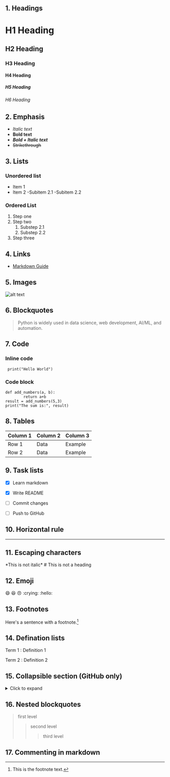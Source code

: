 
## 1. Headings

# H1 Heading
## H2 Heading
### H3 Heading
#### H4 Heading
##### H5 Heading
###### H6 Heading


## 2. Emphasis

- *Italic text*
- **Bold text**
- ***Bold + Italic text***
- ~~Strikethrough~~


## 3. Lists

### Unordered list
- Item 1
- Item 2
    -Subitem 2.1
    -Subitem 2.2

### Ordered List
1. Step one
2. Step two
    1. Substep 2.1
    2. Substep 2.2
3. Step three


## 4. Links
- [Markdown Guide](https://www.markdownguide.org/cheat-sheet/)


## 5. Images
![alt text](https://www.markdownguide.org/assets/images/tux.png)


## 6. Blockquotes
> Python is widely used in data science, web development, AI/ML, and automation.


## 7. Code

### Inline code
` print("Hello World")`

### Code block 
```
def add_numbers(a, b):
        return a+b
result = add_numbers(5,3)
print("The sum is:", result)
```

## 8. Tables
| Column 1 | Column 2 | Column 3 |
|----------|----------|----------|
| Row 1    | Data     | Example  |
| Row 2    | Data     | Example  |


## 9. Task lists
- [x] Learn markdown
- [x] Write README
- [ ] Commit changes
- [ ] Push to GitHub


## 10. Horizontal rule
---

## 11. Escaping characters
\*This is not italic\*
\# This is not a heading


## 12. Emoji
:smile: :laughing: :angry: :crying: :hello:


## 13. Footnotes
Here's a sentence with a footnote.[^1]

[^1]: This is the footnote text.


## 14. Defination lists
Term 1
: Definition 1

Term 2
: Definition 2


## 15. Collapsible section (GitHub only)
<details>
    <summary>Click to expand</summary>

    This is hidden text inside a collapsible section.

</details>


## 16. Nested blockquotes
> first level
>> second level
>>> third level


## 17. Commenting in markdown
<!-- This is a comment -->



